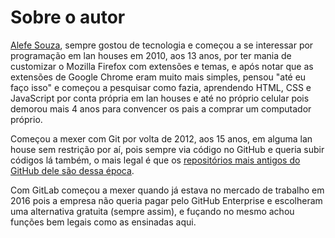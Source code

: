 # Sobre o autor

[Alefe Souza](https://alefesouza.com), sempre gostou de tecnologia e começou a se interessar por programação em lan houses em 2010, aos 13 anos, por ter mania de customizar o Mozilla Firefox com extensões e temas, e após notar que as extensões de Google Chrome eram muito mais simples, pensou "até eu faço isso" e começou a pesquisar como fazia, aprendendo HTML, CSS e JavaScript por conta própria em lan houses e até no próprio celular pois demorou mais 4 anos para convencer os pais a comprar um computador próprio.

Começou a mexer com Git por volta de 2012, aos 15 anos, em alguma lan house sem restrição por aí, pois sempre via código no GitHub e queria subir códigos lá também, o mais legal é que os [repositórios mais antigos do GitHub dele são dessa época](https://github.com/alefesouza?after=Y3Vyc29yOnYyOpK5MjAxMy0xMC0yN1QxNjowOTozNS0wMjowMM4AUiG4&tab=repositories).

Com GitLab começou a mexer quando já estava no mercado de trabalho em 2016 pois a empresa não queria pagar pelo GitHub Enterprise e escolheram uma alternativa gratuita (sempre assim), e fuçando no mesmo achou funções bem legais como as ensinadas aqui.

